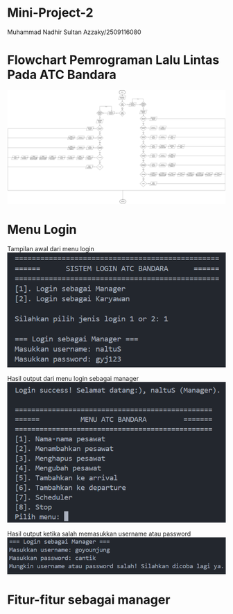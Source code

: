 # Mini-Project-2
Muhammad Nadhir Sultan Azzaky/2509116080

# Flowchart Pemrograman Lalu Lintas Pada ATC Bandara
![img alt](https://github.com/sultanazzakyyy-debug/Mini-Project-2/blob/e11cf7112818ef51615ae845c2206fa637cd9da7/Flowchart%20Minpro%202%20(1).jpg)

# Menu Login

Tampilan awal dari menu login
![img alt](https://github.com/sultanazzakyyy-debug/Mini-Project-2/blob/fac029fe61cc7ac93224f96824d483673df19bbb/FOTO%20OUTPUT%20MINI%20PROJECT%202/1.%20Login%20sebagai%20manager.png)

Hasil output dari menu login sebagai manager
![img alt](https://github.com/sultanazzakyyy-debug/Mini-Project-2/blob/82a446a079016a3acab6f401668c610216ffc6cf/FOTO%20OUTPUT%20MINI%20PROJECT%202/1.1%20Output%20manager.png)

Hasil output ketika salah memasukkan username atau password
![img alt](https://github.com/sultanazzakyyy-debug/Mini-Project-2/blob/d21a8a2aa4c2e105acd7869f615cfcc68feb33fb/FOTO%20OUTPUT%20MINI%20PROJECT%202/1.2%20Login%20manager%20usn%20or%20pw%20salah.png)

# Fitur-fitur sebagai manager
